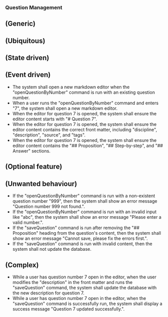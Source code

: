 ### **Question Management**

## **(Generic)**

## **(Ubiquitous)**

## **(State driven)**

## **(Event driven)**
  * The system shall open a new markdown editor when the "openQuestionByNumber" command is run with an existing question number.
  * When a user runs the "openQuestionByNumber" command and enters "7", the system shall open a new markdown editor.
  * When the editor for question 7 is opened, the system shall ensure the editor content starts with "# Question 7".
  * When the editor for question 7 is opened, the system shall ensure the editor content contains the correct front matter, including "discipline", "description", "source", and "tags".
  * When the editor for question 7 is opened, the system shall ensure the editor content contains the "## Proposition", "## Step-by-step", and "## Answer" sections.

## **(Optional feature)**

## **(Unwanted behaviour)**
  * If the "openQuestionByNumber" command is run with a non-existent question number "999", then the system shall show an error message "Question number 999 not found.".
  * If the "openQuestionByNumber" command is run with an invalid input like "abc", then the system shall show an error message "Please enter a valid number.".
  * If the "saveQuestion" command is run after removing the "## Proposition" heading from the question's content, then the system shall show an error message "Cannot save, please fix the errors first.".
  * If the "saveQuestion" command is run with invalid content, then the system shall not update the database.

## **(Complex)**
  * While a user has question number 7 open in the editor, when the user modifies the "description" in the front matter and runs the "saveQuestion" command, the system shall update the database with the new description for question 7.
  * While a user has question number 7 open in the editor, when the "saveQuestion" command is successfully run, the system shall display a success message "Question 7 updated successfully.".
